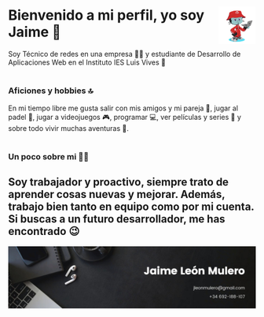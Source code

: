 # <img src="./images/octocat-1696703927165.png" width=15% align=right /> Bienvenido a mi perfil, yo soy Jaime 🤟

Soy Técnico de redes en una empresa 🧑‍💻 y estudiante de Desarrollo de Aplicaciones Web en el Instituto IES Luis Vives 📓

#
### Aficiones y hobbies 🔝
En mi tiempo libre me gusta salir con mis amigos y mi pareja 👫, jugar al padel 🎾, jugar a videojuegos 🎮, programar 💻, ver películas y series 🎥 y sobre todo vivir muchas aventuras 🤠.

#
### Un poco sobre mi 🙋‍♂️
Soy trabajador y proactivo, siempre trato de aprender cosas nuevas y mejorar. Además, trabajo bien tanto en equipo como por mi cuenta. Si buscas a un futuro desarrollador, me has encontrado 😉
---
<p align="center">
<img src="./images/banner.png" align=center/>
</p>
